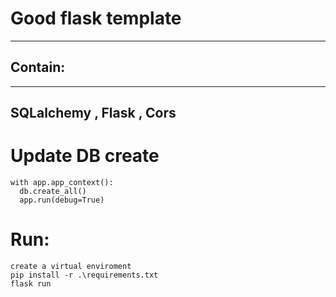 # Good flask template
----------------------
## Contain:
----------------------
SQLalchemy , 
Flask , 
Cors
----------------------
# Update DB create
    with app.app_context():
      db.create_all()
      app.run(debug=True)

# Run:
    create a virtual enviroment
    pip install -r .\requirements.txt
    flask run
